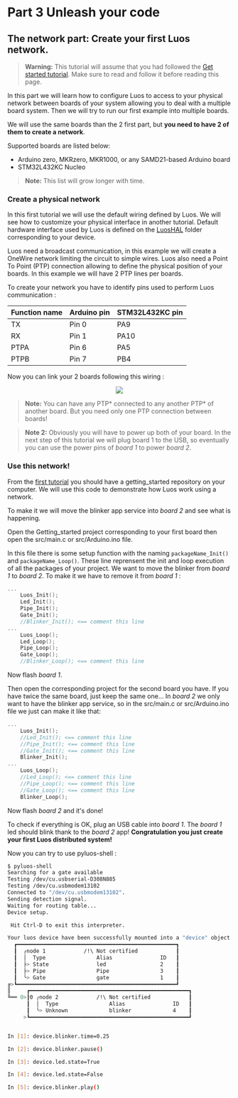 # Part 3 Unleash your code

## The network part: Create your first Luos network.

> **Warning:** This tutorial will assume that you had followed the [Get started tutorial](/docs/get-started/getting-started). Make sure to read and follow it before reading this page.

In this part we will learn how to configure Luos to access to your physical network between boards of your system allowing you to deal with a multiple board system. Then we will try to run our first example into multiple boards.

We will use the same boards than the 2 first part, but **you need to have 2 of them to create a network**.

Supported boards are listed below:
- Arduino zero, MKRzero, MKR1000, or any SAMD21-based Arduino board
- STM32L432KC Nucleo

> **Note:** This list will grow longer with time.

### Create a physical network

In this first tutorial we will use the default wiring defined by Luos. We will see how to customize your physical interface in another tutorial.
Default hardware interface used by Luos is defined on the [LuosHAL](https://github.com/Luos-io/LuosHAL) folder corresponding to your device.

Luos need a broadcast communication, in this example we will create a OneWire network limiting the circuit to simple wires.
Luos also need a Point To Point (PTP) connection allowing to define the physical position of your boards. In this example we will have 2 PTP lines per boards.

To create your network you have to identify pins used to perform Luos communication :

| Function name | Arduino pin | STM32L432KC pin |
|--|--|--|
| TX | Pin 0 | PA9 |
| RX | Pin 1 | PA10 |
| PTPA | Pin 6 | PA5 |
| PTPB | Pin 7 | PB4 |

Now you can link your 2 boards following this wiring :

<p align="center">
      <img src="/img/Get_started_board_connection.png" />
</p>

> **Note:** You can have any PTP* connected to any another PTP* of another board. But you need only one PTP connection between boards!

> **Note 2:** Obviously you will have to power up both of your board. In the next step of this tutorial we will plug board 1 to the USB, so eventually you can use the power pins of *board 1* to power *board 2*.

### Use this network!

From the [first tutorial](/docs/get-started/getting-started) you should have a getting_started repository on your computer. We will use this code to demonstrate how Luos work using a network.

To make it we will move the blinker app service into *board 2* and see what is happening.

Open the Getting_started project corresponding to your first board then open the src/main.c or src/Arduino.ino file.

In this file there is some setup function with the naming `packageName_Init()` and `packageName_Loop()`. These line reprensent the init and loop execution of all the packages of your project.
We want to move the blinker from *board 1* to *board 2*. To make it we have to remove it from *board 1* :

```c
...
    Luos_Init();
    Led_Init();
    Pipe_Init();
    Gate_Init();
    //Blinker_Init(); <== comment this line
...
    Luos_Loop();
    Led_Loop();
    Pipe_Loop();
    Gate_Loop();
    //Blinker_Loop(); <== comment this line
```
Now flash *board 1*.

Then open the corresponding project for the second board you have. If you have twice the same board, just keep the same one...
In *board 2* we only want to have the blinker app service, so in the src/main.c or src/Arduino.ino file we just can make it like that:

```c
...
    Luos_Init();
    //Led_Init(); <== comment this line
    //Pipe_Init(); <== comment this line
    //Gate_Init(); <== comment this line
    Blinker_Init();
...
    Luos_Loop();
    //Led_Loop(); <== comment this line
    //Pipe_Loop(); <== comment this line
    //Gate_Loop(); <== comment this line
    Blinker_Loop();
```
Now flash *board 2* and it's done!

To check if everything is OK, plug an USB cable into *board 1*. The *board 1* led should blink thank to the *board 2* app!
**Congratulation you just create your first Luos distributed system!**

Now you can try to use pyluos-shell :

```bash
$ pyluos-shell
Searching for a gate available
Testing /dev/cu.usbserial-D308N885
Testing /dev/cu.usbmodem13102
Connected to "/dev/cu.usbmodem13102".
Sending detection signal.
Waiting for routing table...
Device setup.

 Hit Ctrl-D to exit this interpreter.

Your luos device have been successfully mounted into a "device" object:
  ┏━━━━━━━━━━━━━━━━━━━━━━━━━━━━━━━━━━━━━━━━━━━━━━━━━━┓
  ┃  ╭node 1            /!\ Not certified            ┃
  ┃  │  Type                Alias               ID   ┃
  ┃  ├> State               led                 2    ┃
  ┃  ├> Pipe                Pipe                3    ┃
  ┃  ╰> Gate                gate                1    ┃
╔>┗━━━━━━━━━━━━━━━━━━━━━━━━━━━━━━━━━━━━━━━━━━━━━━━━━━┛
║     ┏━━━━━━━━━━━━━━━━━━━━━━━━━━━━━━━━━━━━━━━━━━━━━━━━━━┓
╚══ 0>┃0 ╭node 2            /!\ Not certified            ┃
      ┃  │  Type                Alias               ID   ┃
      ┃  ╰> Unknown             blinker             4    ┃
     >┗━━━━━━━━━━━━━━━━━━━━━━━━━━━━━━━━━━━━━━━━━━━━━━━━━━┛


In [1]: device.blinker.time=0.25

In [2]: device.blinker.pause()

In [3]: device.led.state=True

In [4]: device.led.state=False

In [5]: device.blinker.play()

```
